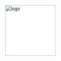 <img src="https://i.postimg.cc/PxTz6dsv/IMG-2235.jpg" alt="logo" height="160" align="right" style="margin: 5px; margin-bottom: 20px;" />


